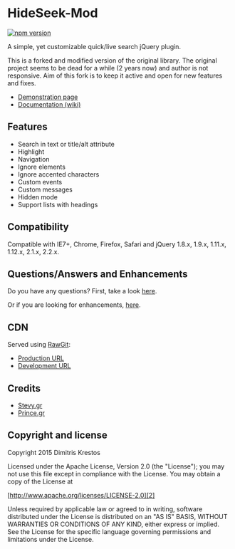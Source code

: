 # HideSeek-Mod

[![npm version](https://badge.fury.io/js/hideseek.png)](http://badge.fury.io/js/hideseek)

A simple, yet customizable quick/live search jQuery plugin.

This is a forked and modified version of the original library. The original project seems to be dead for a while (2 years now) and author is not responsive. Aim of this fork is to keep it active and open for new features and fixes.

* [Demonstration page][1]
* [Documentation (wiki)][3]

## Features

* Search in text or title/alt attribute
* Highlight
* Navigation
* Ignore elements
* Ignore accented characters
* Custom events
* Custom messages
* Hidden mode
* Support lists with headings

## Compatibility

Compatible with IE7+, Chrome, Firefox, Safari
and jQuery 1.8.x, 1.9.x, 1.11.x, 1.12.x, 2.1.x, 2.2.x.

## Questions/Answers and Enhancements

Do you have any questions? First, take a look [here][6].

Or if you are looking for enhancements, [here][7].

## CDN
Served using [RawGit][8]:
* [Production URL][9]
* [Development URL][10]

## Credits
* [Stevy.gr][4]
* [Prince.gr][5]

## Copyright and license

Copyright 2015 Dimitris Krestos

Licensed under the Apache License, Version 2.0 (the "License");
you may not use this file except in compliance with the License.
You may obtain a copy of the License at

[http://www.apache.org/licenses/LICENSE-2.0][2]

Unless required by applicable law or agreed to in writing, software
distributed under the License is distributed on an "AS IS" BASIS,
WITHOUT WARRANTIES OR CONDITIONS OF ANY KIND, either express or implied.
See the License for the specific language governing permissions and
limitations under the License.

  [1]: http://maxwroc.github.io/HideSeek-Mod/
  [2]: http://www.apache.org/licenses/LICENSE-2.0
  [3]: https://github.com/maxwroc/HideSeek/wiki
  [4]: http://stevy.gr/
  [5]: http://prince.gr/
  [6]: https://github.com/maxwroc/HideSeek-Mod/issues?utf8=%E2%9C%93&q=label%3Aquestion
  [7]: https://github.com/maxwroc/HideSeek-Mod/issues?utf8=%E2%9C%93&q=label%3Aenhancement
  [8]: https://rawgit.com/
  [9]: https://cdn.rawgit.com/maxwroc/HideSeek-Mod/master/jquery.hideseek-mod.min.js
  [10]: https://rawgit.com/maxwroc/HideSeek-Mod/master/jquery.hideseek-mod.min.js

